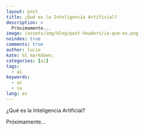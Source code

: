 ```yaml
---
layout: post
title: ¿Qué es la Inteligencia Artificial?
description: >
  Próximamente...
image: /assets/img/blog/post-headers/ia-que-es.png
noindex: true
comments: true
author: lucio
kate: hl markdown;
categories: [ai]
tags:
  - ai
keywords:
  - ai
  - ia
lang: es
---
```


¿Qué es la Inteligencia Artificial?

Próximamente...
